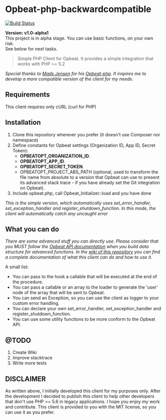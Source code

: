 Opbeat-php-backwardcompatible
=============================

[![Build Status](https://travis-ci.org/savo92/opbeat-php-backwardcompatible.svg?branch=master)](https://travis-ci.org/savo92/opbeat-php-backwardcompatible)  
  
**Version: v1.0-alpha1**  
This project is in alpha stage. You can use basic functions, on your own risk.  
See below for next tasks.  
  
  
> Simple PHP Client for Opbeat. It provides a simple integration that works with PHP \>= 5.2

_Special thanks to [Mads Jensen](https://github.com/madsleejensen) for his [Opbeat-php](https://github.com/madsleejensen/opbeat-php). It inspires me to develop a more compatible version of the client for my needs._  
  
  
## Requirements
This client requires only cURL (curl for PHP)

## Installation
1. Clone this repository wherever you prefer (it doesn't use Composer nor namespace)
2. Define constants for Opbeat settings (Organization ID, App ID, Secret Token):  
    * **OPBEATOPT\_ORGANIZATION\_ID**.  
    * **OPBEATOPT\_APP\_ID**.
    * **OPBEATOPT\_SECRET\_TOKEN**.
    * OPBEATOPT\_PROJECT\_ABS\_PATH (optional, used to transform the file name from absolute to a version that Opbeat can use to present  its advanced stack trace - if you have already set the Git integration on Opbeat).
3. Include opbeat.php, call Opbeat_Initializer::load and you have done
  
*This is the simple version, which automatically uses set\_error\_handler, set\_exception\_handler and register\_shutdown\_function. In this mode, the client will automatically catch any uncaught error*  

## What you can do
_There are some advanced stuff you can directly use. Please consider that you MUST follow the [Opbeat API documentation](https://opbeat.com/docs/api/intake/v1/#-error-logging-) when you build data structure for advanced functions. In the [wiki of this repository](https://github.com/savo92/opbeat-php-backwardcompatible/wiki) you can find a complete documentation of what this client can do and how to use it._  
  
A small list:
* You can pass to the hook a callable that will be executed at the end of the procedure.
* You can pass a callable or an array to the loader to generate the 'user' node of the array that will be sent to Opbeat.
* You can send an Exception, so you can use the client as logger to your custom error handling.
* You can declare your own set\_error\_handler, set\_exception\_handler and register\_shutdown\_function.
* You can use some utility functions to be more conform to the Opbeat API.
  
## @TODO  
1. Create Wiki
2. Improve stacktrace
3. Write more tests

## DISCLAIMER
As written above, I initially developed this client for my purposes only. After the development I decided to publish this client to help other developers that don't use PHP \>= 5.6 in legacy applications. I hope you enjoy my work and contribute.
This client is provided to you with the MIT license, so you can use it as you prefer.
